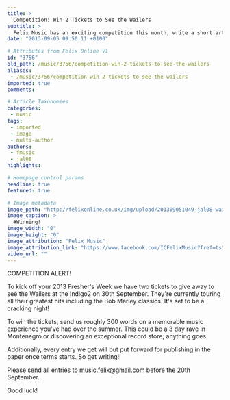 ```yaml
---
title: >
  Competition: Win 2 Tickets to See the Wailers
subtitle: >
  Felix Music has an exciting competition this month, write a short article for them and you could win 2 tickets to see the Wailers live in concert.
date: "2013-09-05 09:50:11 +0100"

# Attributes from Felix Online V1
id: "3756"
old_path: /music/3756/competition-win-2-tickets-to-see-the-wailers
aliases:
 - /music/3756/competition-win-2-tickets-to-see-the-wailers
imported: true
comments:

# Article Taxonomies
categories:
 - music
tags:
 - imported
 - image
 - multi-author
authors:
 - fmusic
 - jal08
highlights:

# Homepage control params
headline: true
featured: true

# Image metadata
image_path: "http://felixonline.co.uk/img/upload/201309051049-jal08-wailers.png"
image_caption: >
  #Winning!
image_width: "0"
image_height: "0"
image_attribution: "Felix Music"
image_attribution_link: "https://www.facebook.com/ICFelixMusic?fref=ts"
video_url: ""
---
```


COMPETITION ALERT!

To kick off your 2013 Fresher's Week we have two tickets to give away to see the Wailers at the Indigo2 on 30th September. They're currently touring all their greatest hits including the Bob Marley classics. It's set to be a cracking night!

To win the tickets, send us roughly 300 words on a memorable music experience you've had over the summer. This could be a 3 day rave in Montenegro or discovering an exceptional record store; anything goes.

Additionally, every entry we get will but put forward for publishing in the paper once terms starts. So get writing!!

Please send all entries to music.felix@gmail.com before the 20th September.

Good luck!
